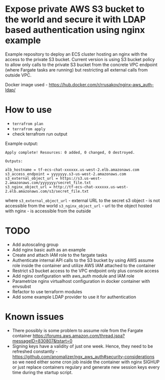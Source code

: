 # Expose private AWS S3 bucket to the world and secure it with LDAP based authentication using nginx example

Example repository to deploy an ECS cluster hosting an nginx with the access to the private S3 bucket.
Current version is using S3 bucket policy to allow only calls to the private S3 bucket from the concrete VPC endpoint (where Fargate tasks are running) but restricting all external calls from outside VPC.

Docker image used - https://hub.docker.com/r/rrusakov/nginx-aws_auth-ldap/

# How to use
- `terrafrom plan`
- `terrafrom apply`
- check terrafrom run output

Example output:
```
Apply complete! Resources: 0 added, 0 changed, 0 destroyed.

Outputs:

alb_hostname = tf-ecs-chat-xxxxxx.us-west-2.elb.amazonaws.com
s3_access_endpoint = yyyyyyy.s3-us-west-2.amazonaws.com
s3_external_object_url = https://s3.us-west-2.amazonaws.com/yyyyyyy/secret_file.txt
s3_nginx_object_url = http://tf-ecs-chat-xxxxxx.us-west-2.elb.amazonaws.com/s3/secret_file.txt
```
where
`s3_external_object_url` - external URL to the secret s3 object - is not accessible from the world
`s3_nginx_object_url` - url to the object hosted with nginx - is accessible from the outside

# TODO
- Add autoscaling group
- Add nginx basic auth as an example
- Create and attach IAM role to the fargate tasks
- Authenticate internal API calls to the S3 bucket by using AWS assume role inside the container and utilize AWS IAM attached to the container
- Restrict s3 bucket access to the VPC endpoint only plus console access
- Add nginx configuration with aws_auth module and IAM role 
- Parametrize nginx virtualhost configuration in docker container with envsubst
- Refactor to use terraform modules
- Add some example LDAP provider to use it for authentication

# Known issues
- There possibly is some problem to assume role from the Fargate container https://forums.aws.amazon.com/thread.jspa?messageID=830807&tstart=0
- Signing keys have a validity of just one week. Hence, they need to be refreshed constantly - https://github.com/anomalizer/ngx_aws_auth#security-considerations so we need either some cron job inside the container with nginx SIGHUP or just replace containers regulary and generate new session keys every time during the startup script.